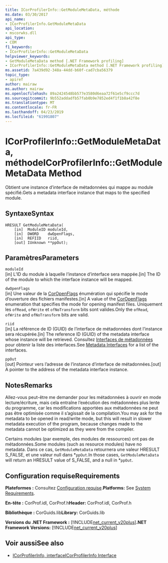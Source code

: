 ```yaml
---
title: ICorProfilerInfo::GetModuleMetaData, méthode
ms.date: 03/30/2017
api_name:
- ICorProfilerInfo.GetModuleMetaData
api_location:
- mscorwks.dll
api_type:
- COM
f1_keywords:
- ICorProfilerInfo::GetModuleMetaData
helpviewer_keywords:
- GetModuleMetaData method [.NET Framework profiling]
- ICorProfilerInfo::GetModuleMetaData method [.NET Framework profiling]
ms.assetid: 7a439d92-348a-44dd-b60f-cad7cba56379
topic_type:
- apiref
author: mairaw
ms.author: mairaw
ms.openlocfilehash: 89a2424548bb577e3580d6eaa72f61e5cf9ccc7d
ms.sourcegitcommit: 9b552addadfb57fab0b9e7852ed4f1f1b8a42f8e
ms.translationtype: MT
ms.contentlocale: fr-FR
ms.lasthandoff: 04/23/2019
ms.locfileid: "61991807"
---
```

# <a name="icorprofilerinfogetmodulemetadata-method"></a><span data-ttu-id="bdc0d-102">ICorProfilerInfo::GetModuleMetaData, méthode</span><span class="sxs-lookup"><span data-stu-id="bdc0d-102">ICorProfilerInfo::GetModuleMetaData Method</span></span>
<span data-ttu-id="bdc0d-103">Obtient une instance d’interface de métadonnées qui mappe au module spécifié.</span><span class="sxs-lookup"><span data-stu-id="bdc0d-103">Gets a metadata interface instance that maps to the specified module.</span></span>  
  
## <a name="syntax"></a><span data-ttu-id="bdc0d-104">Syntaxe</span><span class="sxs-lookup"><span data-stu-id="bdc0d-104">Syntax</span></span>  
  
```  
HRESULT GetModuleMetaData(  
    [in]  ModuleID moduleId,  
    [in]  DWORD    dwOpenFlags,  
    [in]  REFIID   riid,  
    [out] IUnknown **ppOut);  
```  
  
## <a name="parameters"></a><span data-ttu-id="bdc0d-105">Paramètres</span><span class="sxs-lookup"><span data-stu-id="bdc0d-105">Parameters</span></span>  
 `moduleId`  
 <span data-ttu-id="bdc0d-106">[in] L’ID du module à laquelle l’instance d’interface sera mappée.</span><span class="sxs-lookup"><span data-stu-id="bdc0d-106">[in] The ID of the module to which the interface instance will be mapped.</span></span>  
  
 `dwOpenFlags`  
 <span data-ttu-id="bdc0d-107">[in] Une valeur de la [CorOpenFlags](../../../../docs/framework/unmanaged-api/metadata/coropenflags-enumeration.md) énumération qui spécifie le mode d’ouverture des fichiers manifestes.</span><span class="sxs-lookup"><span data-stu-id="bdc0d-107">[in] A value of the [CorOpenFlags](../../../../docs/framework/unmanaged-api/metadata/coropenflags-enumeration.md) enumeration that specifies the mode for opening manifest files.</span></span> <span data-ttu-id="bdc0d-108">Uniquement les `ofRead`, `ofWrite` et `ofNoTransform` bits sont valides.</span><span class="sxs-lookup"><span data-stu-id="bdc0d-108">Only the `ofRead`, `ofWrite` and `ofNoTransform` bits are valid.</span></span>  
  
 `riid`  
 <span data-ttu-id="bdc0d-109">[in] La référence de ID (GUID) de l’interface de métadonnées dont l’instance sera récupérée.</span><span class="sxs-lookup"><span data-stu-id="bdc0d-109">[in] The reference ID (GUID) of the metadata interface whose instance will be retrieved.</span></span> <span data-ttu-id="bdc0d-110">Consultez [Interfaces de métadonnées](../../../../docs/framework/unmanaged-api/metadata/metadata-interfaces.md) pour obtenir la liste des interfaces.</span><span class="sxs-lookup"><span data-stu-id="bdc0d-110">See [Metadata Interfaces](../../../../docs/framework/unmanaged-api/metadata/metadata-interfaces.md) for a list of the interfaces.</span></span>  
  
 `ppOut`  
 <span data-ttu-id="bdc0d-111">[out] Pointeur vers l’adresse de l’instance d’interface de métadonnées.</span><span class="sxs-lookup"><span data-stu-id="bdc0d-111">[out] A pointer to the address of the metadata interface instance.</span></span>  
  
## <a name="remarks"></a><span data-ttu-id="bdc0d-112">Notes</span><span class="sxs-lookup"><span data-stu-id="bdc0d-112">Remarks</span></span>  
 <span data-ttu-id="bdc0d-113">Allez-vous peut-être me demander pour les métadonnées à ouvrir en mode lecture/écriture, mais cela entraîne l’exécution des métadonnées plus lente du programme, car les modifications apportées aux métadonnées ne peut pas être optimisée comme il s’agissait de la compilation.</span><span class="sxs-lookup"><span data-stu-id="bdc0d-113">You may ask for the metadata to be opened in read/write mode, but this will result in slower metadata execution of the program, because changes made to the metadata cannot be optimized as they were from the compiler.</span></span>  
  
 <span data-ttu-id="bdc0d-114">Certains modules (par exemple, des modules de ressources) ont pas de métadonnées.</span><span class="sxs-lookup"><span data-stu-id="bdc0d-114">Some modules (such as resource modules) have no metadata.</span></span> <span data-ttu-id="bdc0d-115">Dans ce cas, `GetModuleMetaData` retournera une valeur HRESULT S_FALSE, et une valeur null dans \*`ppOut`.</span><span class="sxs-lookup"><span data-stu-id="bdc0d-115">In those cases, `GetModuleMetaData` will return an HRESULT value of S_FALSE, and a null in \*`ppOut`.</span></span>  
  
## <a name="requirements"></a><span data-ttu-id="bdc0d-116">Configuration requise</span><span class="sxs-lookup"><span data-stu-id="bdc0d-116">Requirements</span></span>  
 <span data-ttu-id="bdc0d-117">**Plateformes :** Consultez [Configuration requise](../../../../docs/framework/get-started/system-requirements.md).</span><span class="sxs-lookup"><span data-stu-id="bdc0d-117">**Platforms:** See [System Requirements](../../../../docs/framework/get-started/system-requirements.md).</span></span>  
  
 <span data-ttu-id="bdc0d-118">**En-tête :** CorProf.idl, CorProf.h</span><span class="sxs-lookup"><span data-stu-id="bdc0d-118">**Header:** CorProf.idl, CorProf.h</span></span>  
  
 <span data-ttu-id="bdc0d-119">**Bibliothèque :** CorGuids.lib</span><span class="sxs-lookup"><span data-stu-id="bdc0d-119">**Library:** CorGuids.lib</span></span>  
  
 <span data-ttu-id="bdc0d-120">**Versions du .NET Framework :** [!INCLUDE[net_current_v20plus](../../../../includes/net-current-v20plus-md.md)]</span><span class="sxs-lookup"><span data-stu-id="bdc0d-120">**.NET Framework Versions:** [!INCLUDE[net_current_v20plus](../../../../includes/net-current-v20plus-md.md)]</span></span>  
  
## <a name="see-also"></a><span data-ttu-id="bdc0d-121">Voir aussi</span><span class="sxs-lookup"><span data-stu-id="bdc0d-121">See also</span></span>

- [<span data-ttu-id="bdc0d-122">ICorProfilerInfo, interface</span><span class="sxs-lookup"><span data-stu-id="bdc0d-122">ICorProfilerInfo Interface</span></span>](../../../../docs/framework/unmanaged-api/profiling/icorprofilerinfo-interface.md)
